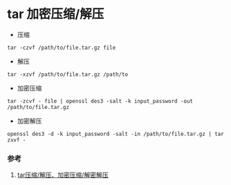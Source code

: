 # tar 加密压缩/解压

- 压缩

``` shell
tar -czvf /path/to/file.tar.gz file
```

- 解压

``` shell
tar -xzvf /path/to/file.tar.gz /path/to
```

- 加密压缩

``` shell
tar -zcvf - file | openssl des3 -salt -k input_password -out /path/to/file.tar.gz
```

- 加密解压

``` shell
openssl des3 -d -k input_password -salt -in /path/to/file.tar.gz | tar zxvf -
```

### 参考

1. [tar压缩/解压、加密压缩/解密解压](https://blog.csdn.net/yanglishuan/article/details/47687139)
